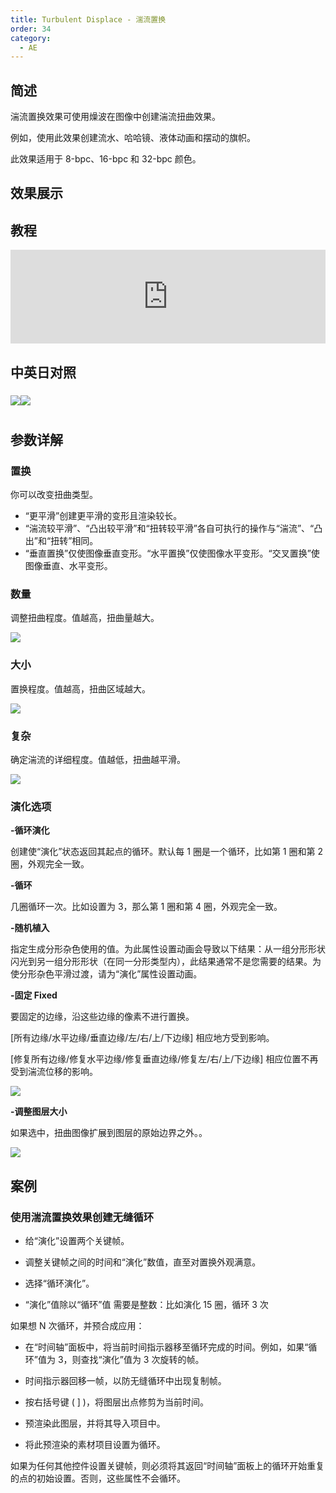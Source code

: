 ```yaml
---
title: Turbulent Displace - 湍流置换
order: 34
category:
  - AE
---
```


## 简述

湍流置换效果可使用燥波在图像中创建湍流扭曲效果。

例如，使用此效果创建流水、哈哈镜、液体动画和摆动的旗帜。

此效果适用于 8-bpc、16-bpc 和 32-bpc 颜色。

## 效果展示

## 教程

<iframe src="https://player.bilibili.com/player.html?bvid=BV1e34y1X7Vj&page=24&high_quality=1" width="100%" allowfullscreen="allowfullscreen" frameborder="0"></iframe>

## 中英日对照

### ![](https://mir.yuelili.com/wp-content/uploads/user/AE/effects/AE-Effects-Distort-Turbulent_Displace.png)![](https://mir.yuelili.com/wp-content/uploads/user/AE/effects/AE-Effects-Distort-Turbulent_Displace_cn.png)

#

## 参数详解

### 置换

你可以改变扭曲类型。

- “更平滑”创建更平滑的变形且渲染较长。
- “湍流较平滑”、“凸出较平滑”和“扭转较平滑”各自可执行的操作与“湍流”、“凸出”和“扭转”相同。
- “垂直置换”仅使图像垂直变形。“水平置换”仅使图像水平变形。“交叉置换”使图像垂直、水平变形。

### 数量

调整扭曲程度。值越高，扭曲量越大。

![](https://cdn.yuelili.com/20211223134128.png)

### 大小

置换程度。值越高，扭曲区域越大。

![](https://cdn.yuelili.com/20211223134657.png)

### 复杂

确定湍流的详细程度。值越低，扭曲越平滑。

![](https://cdn.yuelili.com/20211223134812.png)

### 演化选项

**-循环演化**

创建使“演化”状态返回其起点的循环。默认每 1 圈是一个循环，比如第 1 圈和第 2 圈，外观完全一致。

**-循环**

几圈循环一次。比如设置为 3，那么第 1 圈和第 4 圈，外观完全一致。

**-随机植入**

指定生成分形杂色使用的值。为此属性设置动画会导致以下结果：从一组分形形状闪光到另一组分形形状（在同一分形类型内），此结果通常不是您需要的结果。为使分形杂色平滑过渡，请为“演化”属性设置动画。

**-固定 Fixed**

要固定的边缘，沿这些边缘的像素不进行置换。

[所有边缘/水平边缘/垂直边缘/左/右/上/下边缘] 相应地方受到影响。

[修复所有边缘/修复水平边缘/修复垂直边缘/修复左/右/上/下边缘] 相应位置不再受到湍流位移的影响。

![](https://cdn.yuelili.com/20211223135034.png)

**-调整图层大小**

如果选中，扭曲图像扩展到图层的原始边界之外。。

![](https://cdn.yuelili.com/20211223135100.png)

## 案例

### 使用湍流置换效果创建无缝循环

- 给“演化”设置两个关键帧。

- 调整关键帧之间的时间和“演化”数值，直至对置换外观满意。

- 选择“循环演化”。

- “演化”值除以“循环”值 需要是整数：比如演化 15 圈，循环 3 次

如果想 N 次循环，并预合成应用：

- 在“时间轴”面板中，将当前时间指示器移至循环完成的时间。例如，如果“循环”值为 3，则查找“演化”值为 3 次旋转的帧。

- 时间指示器回移一帧，以防无缝循环中出现复制帧。

- 按右括号键 ( ] )，将图层出点修剪为当前时间。

- 预渲染此图层，并将其导入项目中。

- 将此预渲染的素材项目设置为循环。

如果为任何其他控件设置关键帧，则必须将其返回“时间轴”面板上的循环开始重复的点的初始设置。否则，这些属性不会循环。
